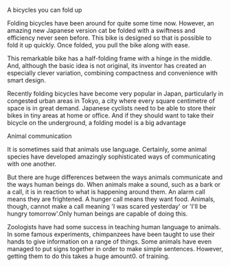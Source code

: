 A bicycles you can fold up

Folding bicycles have been around for quite some time now. However, an amazing new Japanese version cat be folded with a swiftness and efficiency never seen before. This bike is designed so that is possible to fold it up quickly. Once folded, you pull the bike along with ease.

This remarkable bike has a half-folding frame with a hinge in the middle. And, although the basic idea is not original, its inventor has created an especially clever variation, combining compactness and convenience with smart design.

Recently folding bicycles have become very popular in Japan, particularly in congested urban areas in Tokyo, a city where every square centimetre of space is in great demand. Japanese cyclists need to be able to store their bikes in tiny areas at home or office. And if they should want to take their bicycle on the underground, a folding model is a big advantage




Animal communication

It is sometimes said that animals use language. Certainly, some animal species have developed amazingly sophisticated ways of communicating with one another.

But there are huge differences between the ways animals communicate and the ways human beings do. When animals make a sound, such as a bark or a call, it is in reaction to what is happening around them. An alarm call means they are frightened. A hunger call means they want food. Animals, though, cannot make a call meaning 'I was scared yesterday' or 'I'll be hungry tomorrow'.Only human beings are capable of doing this.

Zoologists have had some success in teaching human language to animals. In some famous experiments, chimpanzees have been taught to use their hands to give information on a range of things. Some animals have even managed to put signs together in order to make simple sentences. However, getting them to do this takes a huge amount0. of training.